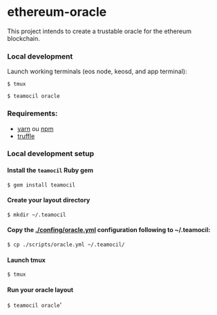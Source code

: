 # ethereum-oracle
This project intends to create a trustable oracle for the ethereum blockchain.

### Local development

Launch working terminals (eos node, keosd, and app terminal):

```$ tmux```

```$ teamocil oracle```


### Requirements:
- [yarn](https://yarnpkg.com) ou [npm](https://www.npmjs.com/)
- [truffle](https://www.trufflesuite.com/truffle)

### Local development setup

#### Install the `teamocil` Ruby gem
```$ gem install teamocil```

#### Create your layout directory
```$ mkdir ~/.teamocil```

#### Copy the [./confing/oracle.yml](https://github.com/pedroduartecosta/eos-oracle/blob/master/config/oracle.yml) configuration following to ~/.teamocil:

```$ cp ./scripts/oracle.yml ~/.teamocil/```


#### Launch tmux
```$ tmux```

#### Run your oracle layout
```$ teamocil oracle```'
